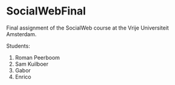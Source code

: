 # SocialWebFinal
Final assignment of the SocialWeb course at the Vrije Universiteit Amsterdam. 

Students:
1. Roman Peerboom
2. Sam Kuilboer
3. Gabor
4. Enrico
